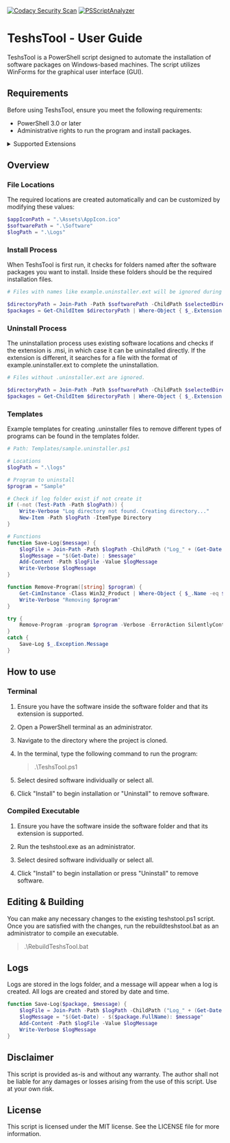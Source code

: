 [![Codacy Security Scan](https://github.com/teshst/TeshsTool/actions/workflows/codacy.yml/badge.svg?branch=main)](https://github.com/teshst/TeshsTool/actions/workflows/codacy.yml)
[![PSScriptAnalyzer](https://github.com/teshst/TeshsTool/actions/workflows/powershell.yml/badge.svg?branch=main)](https://github.com/teshst/TeshsTool/actions/workflows/powershell.yml)

# TeshsTool - User Guide

TeshsTool is a PowerShell script designed to automate the installation of software packages on Windows-based machines. The script utilizes WinForms for the graphical user interface (GUI).

## Requirements

Before using TeshsTool, ensure you meet the following requirements:

  - PowerShell 3.0 or later
  - Administrative rights to run the program and install packages.

<details>
  <summary>Supported Extensions</summary>

  - .exe
  - .msi
  - .reg
  - .ps1
  - .vbs

</details>

## Overview

### File Locations

The required locations are created automatically and can be customized by modifying these values:

  ``` powershell
  $appIconPath = ".\Assets\AppIcon.ico"
  $softwarePath = ".\Software"
  $logPath = ".\Logs"
  ```

### Install Process

When TeshsTool is first run, it checks for folders named after the software packages you want to install. Inside these folders should be the required installation files.

  ```powershell
  # Files with names like example.uninstaller.ext will be ignored during installation.

  $directoryPath = Join-Path -Path $softwarePath -ChildPath $selectedDirectory.Name
  $packages = Get-ChildItem $directoryPath | Where-Object { $_.Extension -match "/*.(exe|msi|reg|ps1|vbs)$" -and $_.Name -notmatch '\.uninstaller\.\w+$' }
  ```

### Uninstall Process

The uninstallation process uses existing software locations and checks if the extension is .msi, in which case it can be uninstalled directly. If the extension is different, it searches for a file with the format of example.uninstaller.ext to complete the uninstallation.

  ```powershell
  # Files without .uninstaller.ext are ignored.

  $directoryPath = Join-Path -Path $softwarePath -ChildPath $selectedDirectory.Name
  $packages = Get-ChildItem $directoryPath | Where-Object { $_.Extension -match "/*.(msi)$" -or $_.Name -match '\.uninstaller\.\w+$' }
  ```

### Templates

Example templates for creating .uninstaller files to remove different types of programs can be found in the templates folder.

``` powershell
# Path: Templates/sample.uninstaller.ps1

# Locations
$logPath = ".\logs"

# Program to uninstall
$program = "Sample"

# Check if log folder exist if not create it
if (-not (Test-Path -Path $logPath)) {
    Write-Verbose "Log directory not found. Creating directory..."
    New-Item -Path $logPath -ItemType Directory
}

# Functions
function Save-Log($message) {
    $logFile = Join-Path -Path $logPath -ChildPath ("Log_" + (Get-Date -Format "yyyyMMdd_HHmmss") + ".txt")
    $logMessage = "$(Get-Date) : $message"
    Add-Content -Path $logFile -Value $logMessage
    Write-Verbose $logMessage
}

function Remove-Program([string] $program) {
    Get-CimInstance -Class Win32_Product | Where-Object { $_.Name -eq $program } | Invoke-CimMethod -MethodName "Uninstall"
    Write-Verbose "Removing $program"
}

try {
    Remove-Program -program $program -Verbose -ErrorAction SilentlyContinue
}
catch {
    Save-Log $_.Exception.Message
}
```

## How to use

### Terminal

1. Ensure you have the software inside the software folder and that its extension is supported.

2. Open a PowerShell terminal as an administrator.

3. Navigate to the directory where the project is cloned.

4. In the terminal, type the following command to run the program:

    >  .\TeshsTool.ps1

5. Select desired software individually or select all.

6. Click "Install" to begin installation or "Uninstall" to remove software.

### Compiled Executable

1. Ensure you have the software inside the software folder and that its extension is supported.

2. Run the teshstool.exe as an administrator.

3. Select desired software individually or select all.

4. Click "Install" to begin installation or press "Uninstall" to remove software.

## Editing & Building

You can make any necessary changes to the existing teshstool.ps1 script. Once you are satisfied with the changes, run the rebuildteshstool.bat as an administrator to compile an executable.

  > .\RebuildTeshsTool.bat

## Logs

Logs are stored in the logs folder, and a message will appear when a log is created. All logs are created and stored by date and time.

  ``` powershell
  function Save-Log($package, $message) {
      $logFile = Join-Path -Path $logPath -ChildPath ("Log_" + (Get-Date -Format "yyyyMMdd_HHmmss") + ".txt")
      $logMessage = "$(Get-Date) - $($package.FullName): $message"
      Add-Content -Path $logFile -Value $logMessage
      Write-Verbose $logMessage
  }
  ```

## Disclaimer

This script is provided as-is and without any warranty. The author shall not be liable for any damages or losses arising from the use of this script. Use at your own risk.

## License

This script is licensed under the MIT license. See the LICENSE file for more information.
